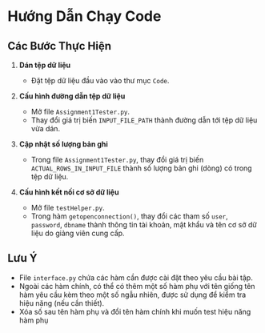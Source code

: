 # Hướng Dẫn Chạy Code

## Các Bước Thực Hiện

1. **Dán tệp dữ liệu**
   - Đặt tệp dữ liệu đầu vào vào thư mục `Code`.

2. **Cấu hình đường dẫn tệp dữ liệu**
   - Mở file `Assignment1Tester.py`.
   - Thay đổi giá trị biến `INPUT_FILE_PATH` thành đường dẫn tới tệp dữ liệu vừa dán.

3. **Cập nhật số lượng bản ghi**
   - Trong file `Assignment1Tester.py`, thay đổi giá trị biến `ACTUAL_ROWS_IN_INPUT_FILE` thành số lượng bản ghi (dòng) có trong tệp dữ liệu.

4. **Cấu hình kết nối cơ sở dữ liệu**
   - Mở file `testHelper.py`.
   - Trong hàm `getopenconnection()`, thay đổi các tham số `user`, `password`, `dbname` thành thông tin tài khoản, mật khẩu và tên cơ sở dữ liệu do giảng viên cung cấp.

## Lưu Ý

- File `interface.py` chứa các hàm cần được cài đặt theo yêu cầu bài tập.
- Ngoài các hàm chính, có thể có thêm một số hàm phụ với tên giống tên hàm yêu cầu kèm theo một số ngẫu nhiên, được sử dụng để kiểm tra hiệu năng (nếu cần thiết).
- Xóa số sau tên hàm phụ và đổi tên hàm chính khi muốn test hiệu năng hàm phụ

